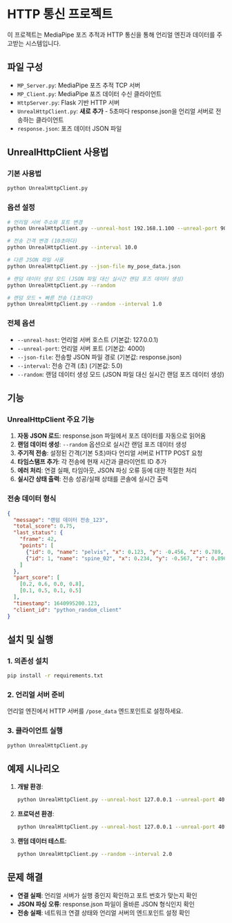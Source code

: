 # HTTP 통신 프로젝트

이 프로젝트는 MediaPipe 포즈 추적과 HTTP 통신을 통해 언리얼 엔진과 데이터를 주고받는 시스템입니다.

## 파일 구성

- `MP_Server.py`: MediaPipe 포즈 추적 TCP 서버
- `MP_Client.py`: MediaPipe 포즈 데이터 수신 클라이언트
- `HttpServer.py`: Flask 기반 HTTP 서버
- `UnrealHttpClient.py`: **새로 추가** - 5초마다 response.json을 언리얼 서버로 전송하는 클라이언트
- `response.json`: 포즈 데이터 JSON 파일

## UnrealHttpClient 사용법

### 기본 사용법
```bash
python UnrealHttpClient.py
```

### 옵션 설정
```bash
# 언리얼 서버 주소와 포트 변경
python UnrealHttpClient.py --unreal-host 192.168.1.100 --unreal-port 9000

# 전송 간격 변경 (10초마다)
python UnrealHttpClient.py --interval 10.0

# 다른 JSON 파일 사용
python UnrealHttpClient.py --json-file my_pose_data.json

# 랜덤 데이터 생성 모드 (JSON 파일 대신 실시간 랜덤 포즈 데이터 생성)
python UnrealHttpClient.py --random

# 랜덤 모드 + 빠른 전송 (1초마다)
python UnrealHttpClient.py --random --interval 1.0
```

### 전체 옵션
- `--unreal-host`: 언리얼 서버 호스트 (기본값: 127.0.0.1)
- `--unreal-port`: 언리얼 서버 포트 (기본값: 4000)
- `--json-file`: 전송할 JSON 파일 경로 (기본값: response.json)
- `--interval`: 전송 간격 (초) (기본값: 5.0)
- `--random`: 랜덤 데이터 생성 모드 (JSON 파일 대신 실시간 랜덤 포즈 데이터 생성)

## 기능

### UnrealHttpClient 주요 기능
1. **자동 JSON 로드**: response.json 파일에서 포즈 데이터를 자동으로 읽어옴
2. **랜덤 데이터 생성**: `--random` 옵션으로 실시간 랜덤 포즈 데이터 생성
3. **주기적 전송**: 설정된 간격(기본 5초)마다 언리얼 서버로 HTTP POST 요청
4. **타임스탬프 추가**: 각 전송에 현재 시간과 클라이언트 ID 추가
5. **에러 처리**: 연결 실패, 타임아웃, JSON 파싱 오류 등에 대한 적절한 처리
6. **실시간 상태 출력**: 전송 성공/실패 상태를 콘솔에 실시간 출력

### 전송 데이터 형식
```json
{
  "message": "랜덤 데이터 전송_123",
  "total_score": 0.75,
  "last_status": {
    "frame": 42,
    "points": [
      {"id": 0, "name": "pelvis", "x": 0.123, "y": -0.456, "z": 0.789, "rotation": 45.2},
      {"id": 1, "name": "spine_02", "x": 0.234, "y": -0.567, "z": 0.890, "rotation": -30.1}
    ]
  },
  "part_score": [
    [0.2, 0.6, 0.0, 0.8],
    [0.1, 0.5, 0.1, 0.5]
  ],
  "timestamp": 1640995200.123,
  "client_id": "python_random_client"
}
```

## 설치 및 실행

### 1. 의존성 설치
```bash
pip install -r requirements.txt
```

### 2. 언리얼 서버 준비
언리얼 엔진에서 HTTP 서버를 `/pose_data` 엔드포인트로 설정하세요.

### 3. 클라이언트 실행
```bash
python UnrealHttpClient.py
```

## 예제 시나리오

1. **개발 환경**: 
   ```bash
   python UnrealHttpClient.py --unreal-host 127.0.0.1 --unreal-port 4000
   ```

2. **프로덕션 환경**:
   ```bash
   python UnrealHttpClient.py --unreal-host 127.0.0.1 --unreal-port 4000 --interval 3.0
   ```

3. **랜덤 데이터 테스트**:
   ```bash
   python UnrealHttpClient.py --random --interval 2.0
   ```

## 문제 해결

- **연결 실패**: 언리얼 서버가 실행 중인지 확인하고 포트 번호가 맞는지 확인
- **JSON 파싱 오류**: response.json 파일이 올바른 JSON 형식인지 확인
- **전송 실패**: 네트워크 연결 상태와 언리얼 서버의 엔드포인트 설정 확인
